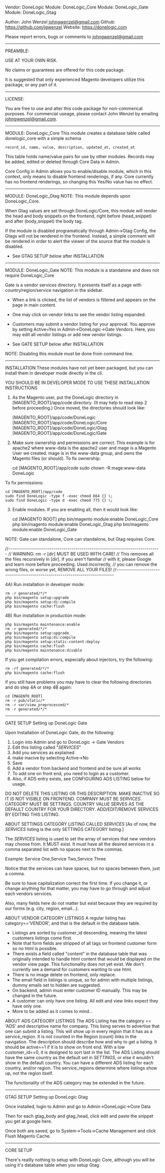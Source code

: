 Vendor: DoneLogic
Module: DoneLogic_Core
Module: DoneLogic_Gate
Module: DoneLogic_Gtag

Author: John Wenzel johngwenzel@gmail.com
Github: https://github.com/jgwenzel
Website: https://donelogic.com

Please report errors, bugs or comments to johngwenzel@gmail.com
_______________________________________________________________________________
PREAMBLE:

USE AT YOUR OWN RISK. 

No claims or guarantees are offered for this code package. 

It is suggested that only experienced Magento developers
utilize this package, or any part of it.

_______________________________________________________________________________
LICENSE:

You are free to use and alter this code package for non-commerical
purposes. For commercial useage, please contact John Wenzel by emailing johngwenzel@gmail.com.
_______________________________________________________________________________

MODULE: DoneLogic_Core
This module creates a database table called donelogic_core with a simple schema

    record_id, name, value, description, updated_at, created_at

This table holds name/value pairs for use by other modules. Records may be 
added, edited or deleted through Core Data in Admin.

Core Config in Admin allows you to enable/disable module, which in this 
context, only means to disable frontend renderings, if any. Core currently has 
no frontend renderings, so changing this Yes/No value has no effect.
_______________________________________________________________________________

MODULE: DoneLogic_Gtag
NOTE: This module depends upon DoneLogic_Core.

When Gtag values are set through DoneLogic/Core, this module will render the 
head and body snippets on the frontend, right before (head_snippet) and after 
(body_snippet) the body tag.

If the module is disabled programatically through Admin->Gtag Config, the Gtags 
will not be rendered in the frontend. Instead, a simple comment will be 
rendered in order to alert the viewer of the source that the module is 
disabled.

* See GTAG SETUP below after INSTALLATION
_______________________________________________________________________________

MODULE: DoneLogic_Gate
NOTE: This module is a standalone and does not require DoneLogic_Core

Gate is a vendor services directory. It presents itself as a page with
country/region/service navigation in the sidebar. 

* When a link is clicked, the list of vendors is filtered and appears on the 
page in main content.

* One may click on vendor links to see the vendor listing expanded.

* Customers may submit a vendor listing for your approval. You approve by
setting Active=Yes in Admin->DoneLogic->Gate Vendors. Here, you may edit
all vendor listings or add new vendor listings.

* See GATE SETUP below after INSTALLATION

NOTE: Disabling this module must be done from command line.

_______________________________________________________________________________


INSTALLATION
These modules have not yet been packaged, but you can install them in developer
mode directly in the cli.

YOU SHOULD BE IN DEVELOPER MODE TO USE THESE INSTALLATION INSTRUCTIONS

1) As the Magento user, put the DoneLogic directory in [MAGENTO_ROOT]/app/code 
directory. (It may help to read step 2 before proceeding.) Once moved, the
directories should look like:

    [MAGENTO_ROOT]/app/code/DoneLogic
    [MAGENTO_ROOT]/app/code/DoneLogic/Core
    [MAGENTO_ROOT]/app/code/DoneLogic/Gtag
    [MAGENTO_ROOT]/app/code/DoneLogic/Gate

2) Make sure ownership and permissions are correct. This example is for apache2
where www-data is the apache2 user and mage is a Magento User we created. mage 
is in the www-data group, and owns the Magento files (or should). To fix 
ownership:

    cd [MAGENTO_ROOT]/app/code
    sudo chown -R mage:www-data DoneLogic
 
To fix permissions:

    cd [MAGENTO_ROOT]/app/code
    sudo find DoneLogic -type f -exec chmod 664 {} \;
    sudo find DoneLogic -type d -exec chmod 775 {} \;

3) Enable modules. If you are enabling all, then it would look like:

    cd [MAGENTO ROOT]
    php bin/magento module:enable DoneLogic_Core
    php bin/magento module:enable DoneLogic_Gtag
    php bin/magento module:enable DoneLogic_Gate

NOTE: Gate can standalone, Core can standalone, but Gtag requires Core.

//-----------------------------------------------------------------------------
// WARNING: rm -r [dir] MUST BE USED WITH CARE! 
//  This removes all the files recursively in [dir]. If you aren't familiar 
//  with it, please Google and learn more before proceeding. Used incorrectly, 
//  you can remove the wrong files, or worse yet, REMOVE ALL YOUR FILES!
//-----------------------------------------------------------------------------

4A) Run installation in developer mode:

    rm -r generated/*/*
    php bin/magento setup:upgrade
    php bin/magento setup:di:compile
    php bin/magento cache:flush

4B) Run installation in production mode:

    php bin/magento maintenance:enable
    rm -r generated/*/*
    php bin/magento setup:upgrade
    php bin/magento setup:di:compile
    php bin/magento setup:static-content:deploy
    php bin/magento cache:flush
    php bin/magento maintenance:disable

If you get compilation errors, especially about injectors, try the following:

    rm -rf generated/*/*
    php bin/magento cache:flush

if you still have problems you may have to clear the following directories
and do step 4A or step 4B again:

    cd [MAGENTO_ROOT]
    rm -r pub/static/*
    rm -r var/view_preprocessed/*
    rm -r generated/*/*

_______________________________________________________________________________

GATE SETUP
Setting up DoneLogic Gate

Upon Installation of DoneLogic Gate, do the following:
1) Login into Admin and go to DoneLogic -> Gate Vendors
2) Edit this listing called "_SERVICES_"
3) Add you services as explained
4) make inacive by selecting Active->No
5) Save
6) Add a vendor from backend and frontend and be sure all works
7) To add one on front end, you need to login as a customer.
8) Also, if ADS entry exists, see CONFIGURING ADS LISTING below 
for usage.

DO NOT DELETE THIS LISTING OR THIS DESCRIPTION. 
MAKE INACTIVE SO IT IS NOT VISIBLE ON FRONTEND.
COMPANY MUST BE _SERVICES_.
CATEGORY MUST BE SETTINGS.
COUNTRY VALUE SERVES AS THE DEFAULT COUNTRY FOR YOUR DIRECTORY.
ADD/EDIT/REMOVE SERVICES BY EDITING THIS LISTING.

ABOUT SETTINGS CATEGORY LISTING CALLED _SERVICES_
[As of now, the _SERVICES_ listing is the only SETTINGS CATEGORY listing.]

The _SERVICES_ listing is used to set the array of services that new vendors may choose from. It MUST exist. It must have all the desired services in a comma separated list with no spaces next to the commas. 

Example:
Service One,Service Two,Service Three

Notice that the services can have spaces, but no spaces between them, just a comma.

Be sure to have capitalization correct the first time. If you change it, or change anything for that matter, you may have to go through and adjust each vendors services.

Also, many fields here do not matter but exist because they are required by our forms (e.g. city, region, email...).

ABOUT VENDOR CATEGORY LISTINGS
A regular listing has category=='VENDOR', and that is the default in the
database table.
  * Listings are sorted by customer_id descending, meaning the latest
       customers listings come first.
  * Note that form fields are stripped of all tags on frontend customer
       form so no html is possible.
  * There exists a field called "content" in the database table that was
       originally intended to handle html content that would be displayed
       on the vendor view page. This functionality does not yet exist. We
       don't currently see a demand for customers wanting to use html.
  * There is no image delete on frontend, only replace.
  * The email field in listings is unique, so for admin with multiple
        listings, dummy emails set to hidden are suggested. 
  * On backend, admin must enter customer ID manually. This may be changed
        in the future.
  * A customer can only have one listing. All edit and view links expect
        they have only one.
  * More to be added as it comes to mind...

ABOUT ADS CATEGORY LISTINGS
The ADS Listing has the category == 'ADS' and descriptive name for company.
This lising serves to advertise that one can submit a listing.
This will show up in every region that it has as a service_region.
It is not counted in the Region (count) links in the navigation.
The description should  describe how and why to get a listing.
It should be active==1 if it is to show on front end.
With a low customer_id==0, it is designed to sort last in the list.
The ADS Listing should have the same country as the default set in _SETTINGS_,
or else it wouldn't show in the default country.
You can have a different ADS listing for each country, and/or region.
The service_regions determine where listings show up, not the region itself.

The functionality of the ADS category may be extended in the future.

_______________________________________________________________________________

GTAG SETUP
Setting up DoneLogic Gtag

Once installed, login to Admin and go to Admin->DoneLogic->Core Data

Then for each gtag_body and gtag_head, click edit and paste the snippet you get
at google here.

Once both are saved, go to System->Tools->Cache Management and click Flush 
Magento Cache.

_______________________________________________________________________________

CORE SETUP

There's reallly nothing to setup with DoneLogic Core, although you will be
using it's database table when you setup Gtag.